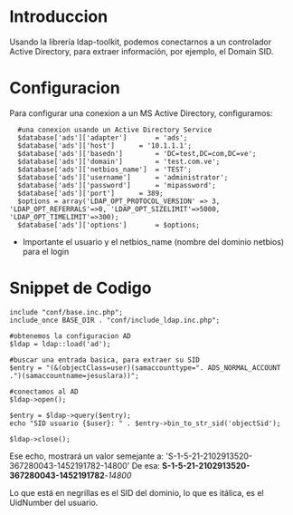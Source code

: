 # Introduccion #

Usando la librería ldap-toolkit, podemos conectarnos a un controlador Active Directory, para extraer información, por ejemplo, el Domain SID.


# Configuracion #

Para configurar una conexion a un MS Active Directory, configuramos:

```
  #una conexion usando un Active Directory Service
  $database['ads']['adapter'] 		= 'ads';
  $database['ads']['host'] 		= '10.1.1.1';
  $database['ads']['basedn'] 		= 'DC=test,DC=com,DC=ve';
  $database['ads']['domain']		= 'test.com.ve';
  $database['ads']['netbios_name']	= 'TEST';
  $database['ads']['username'] 		= 'administrator';
  $database['ads']['password'] 		= 'mipassword';
  $database['ads']['port'] 		= 389;
  $options = array('LDAP_OPT_PROTOCOL_VERSION' => 3, 'LDAP_OPT_REFERRALS'=>0, 'LDAP_OPT_SIZELIMIT'=>5000, 'LDAP_OPT_TIMELIMIT'=>300);
  $database['ads']['options'] 		= $options;
```

  * Importante el usuario y el netbios\_name (nombre del dominio netbios) para el login

# Snippet de Codigo #

```
include "conf/base.inc.php";
include_once BASE_DIR . "conf/include_ldap.inc.php";

#obtenemos la configuracion AD
$ldap = ldap::load('ad');

#buscar una entrada basica, para extraer su SID
$entry = "(&(objectClass=user)(samaccounttype=". ADS_NORMAL_ACCOUNT .")(samaccountname=jesuslara))";

#conectamos al AD
$ldap->open();

$entry = $ldap->query($entry);
echo "SID usuario {$user}: " . $entry->bin_to_str_sid('objectSid');

$ldap->close();
```

Ese echo, mostrará un valor semejante a: 'S-1-5-21-2102913520-367280043-1452191782-14800'
De esa:
**S-1-5-21-2102913520-367280043-1452191782**-_14800_

Lo que está en negrillas es el SID del dominio, lo que es itálica, es el UidNumber del usuario.